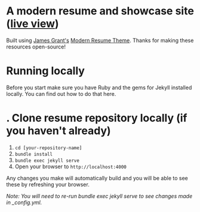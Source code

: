 # A modern resume and showcase site ([live view](https://benjamin.antupit.com))
Built using [James Grant's](https://github.com/sproogen) [Modern Resume Theme](https://github.com/sproogen/modern-resume-theme). Thanks for making these resources open-source!


# Running locally
Before you start make sure you have Ruby and the gems for Jekyll installed locally. You can find out how to do that here.

# . Clone resume repository locally (if you haven't already)
1. `cd [your-repository-name]`
2. `bundle install`
3. `bundle exec jekyll serve`
4. Open your browser to `http://localhost:4000`

Any changes you make will automatically build and you will be able to see these by refreshing your browser.

*Note: You will need to re-run bundle exec jekyll serve to see changes made in _config.yml.*
